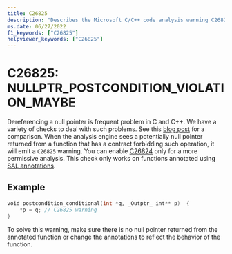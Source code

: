 ```yaml
---
title: C26825
description: "Describes the Microsoft C/C++ code analysis warning C26825, its causes, and how to address it."
ms.date: 06/27/2022
f1_keywords: ["C26825"]
helpviewer_keywords: ["C26825"]
---
```


# C26825: NULLPTR_POSTCONDITION_VIOLATION_MAYBE

Dereferencing a null pointer is frequent problem in C and C++. We have a variety of checks to deal with such problems. See this [blog post](https://devblogs.microsoft.com/cppblog/improved-null-pointer-dereference-detection-in-visual-studio-2022-version-17-0-preview-4/) for a comparison. When the analysis engine sees a potentially null pointer returned from a function that has a contract forbidding such operation, it will emit a `C26825` warning. You can enable [C26824](../code-quality/c26824.md) only for a more permissive analysis. This check only works on functions annotated using [SAL annotations](../code-quality/understanding-sal.md).


## Example

```cpp
void postcondition_conditional(int *q, _Outptr_ int** p)  { 
    *p = q; // C26825 warning 
} 
```

To solve this warning, make sure there is no null pointer returned from the annotated function or change the annotations to reflect the behavior of the function.